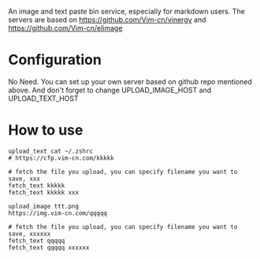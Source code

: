 An image and text paste bin service, especially for markdown users. The servers are based on https://github.com/Vim-cn/vinergy and https://github.com/Vim-cn/elimage

# Configuration

No Need. You can set up your own server based on github repo mentioned above. And don't forget to change UPLOAD_IMAGE_HOST and UPLOAD_TEXT_HOST

# How to use

```
upload_text cat ~/.zshrc
# https://cfp.vim-cn.com/kkkkk

# fetch the file you upload, you can specify filename you want to save, xxx
fetch_text kkkkk
fetch_text kkkkk xxx

upload_image ttt.png
https://img.vim-cn.com/qqqqq

# fetch the file you upload, you can specify filename you want to save, xxxxxx
fetch_text qqqqq
fetch_text qqqqq xxxxxx

